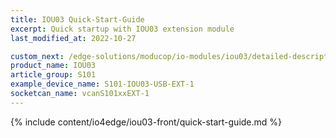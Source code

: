 ```yaml
---
title: IOU03 Quick-Start-Guide
excerpt: Quick startup with IOU03 extension module
last_modified_at: 2022-10-27

custom_next: /edge-solutions/moducop/io-modules/iou03/detailed-description/
product_name: IOU03
article_group: S101
example_device_name: S101-IOU03-USB-EXT-1
socketcan_name: vcanS101xxEXT-1
---
```


{% include content/io4edge/iou03-front/quick-start-guide.md %}
